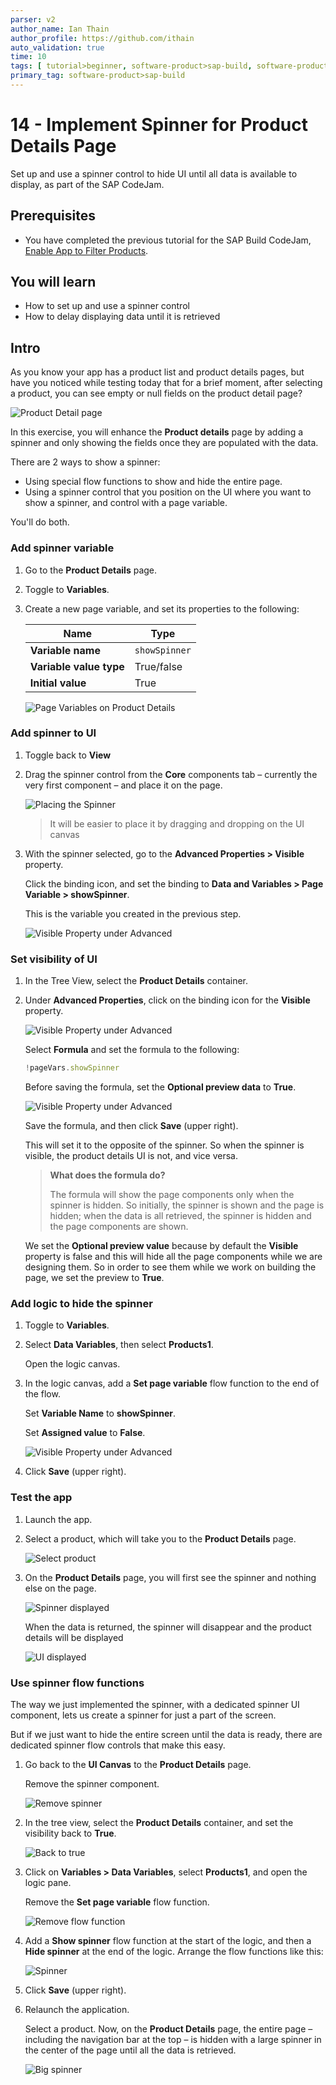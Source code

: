 ```yaml
---
parser: v2
author_name: Ian Thain
author_profile: https://github.com/ithain
auto_validation: true
time: 10
tags: [ tutorial>beginner, software-product>sap-build, software-product>sap-build-apps, software-product>sap-build-process-automation]
primary_tag: software-product>sap-build
---
```

  

# 14 - Implement Spinner for Product Details Page 
<!-- description --> Set up and use a spinner control to hide UI until all data is available to display, as part of the SAP CodeJam.



## Prerequisites
- You have completed the previous tutorial for the SAP Build CodeJam, [Enable App to Filter Products](codejam-13-filtering).





## You will learn
- How to set up and use a spinner control
- How to delay displaying data until it is retrieved




## Intro
As you know your app has a product list and product details pages, but have you noticed while testing today that for a brief moment, after selecting a product, you can see empty or null fields on the product detail page?

![Product Detail page](images/empty-details.png)

In this exercise, you will enhance the **Product details** page by adding a spinner and only showing the fields once they are populated with the data.

There are 2 ways to show a spinner:

* Using special flow functions to show and hide the entire page.
* Using a spinner control that you position on the UI where you want to show a spinner, and control with a page variable. 

You'll do both.






### Add spinner variable
1. Go to the **Product Details** page.

2. Toggle to **Variables**.
    
3. Create a new page variable, and set its properties to the following:
    
    | Name | Type |
    |-------|-------|
    | **Variable name** | `showSpinner` | 
    | **Variable value type** | True/false |
    | **Initial value** | True |

    ![Page Variables on Product Details](images/spinner-var.png)






### Add spinner to UI
1. Toggle back to **View**

2. Drag the spinner control from the **Core** components tab – currently the very first component – and place it on the page.
   
    ![Placing the Spinner](images/add-spinner.png)
   
    >It will be easier to place it by dragging and dropping on the UI canvas

   
3. With the spinner selected, go to the **Advanced Properties > Visible** property.

    Click the binding icon, and set the binding to **Data and Variables > Page Variable > showSpinner**.

    This is the variable you created in the previous step.
   
    ![Visible Property under Advanced](images/show-spinner.png)






### Set visibility of UI
1. In the Tree View, select the **Product Details** container.

2. Under **Advanced Properties**, click on the binding icon for the **Visible** property. 

    ![Visible Property under Advanced](images/visibility-data-0.png)

    Select **Formula** and set the formula to the following:

    ```JavaScript
    !pageVars.showSpinner
    ```

    Before saving the formula, set the **Optional preview data** to **True**.

    ![Visible Property under Advanced](images/visibility-data-formula.png)

    Save the formula, and then click **Save** (upper right).

    This will set it to the opposite of the spinner. So when the spinner is visible, the product details UI is not, and vice versa.

    >**What does the formula do?**
    >
    >The formula will show the page components only when the spinner is hidden. So initially, the spinner is shown and the page is hidden; when the data is all retrieved, the spinner is hidden and the page components are shown.
    >
    We set the **Optional preview value** because by default the **Visible** property is false and this will hide all the page components while we are designing them. So in order to see them while we work on building the page, we set the preview to **True**.





### Add logic to hide the spinner
1. Toggle to **Variables**.

2. Select **Data Variables**, then select **Products1**.

    Open the logic canvas.

3. In the logic canvas, add a **Set page variable** flow function to the end of the flow.

    Set **Variable Name** to **showSpinner**.

    Set **Assigned value** to **False**.
   
    ![Visible Property under Advanced](images/data-hide-spinner.png)


4. Click **Save** (upper right).





### Test the app
1. Launch the app.

2. Select a product, which will take you to the **Product Details** page.

    ![Select product](images/IMG_5473.PNG)

3. On the **Product Details** page, you will first see the spinner and nothing else on the page.
   
    ![Spinner displayed](images/IMG_5479.PNG)

    When the data is returned, the spinner will disappear and the product details will be displayed

    ![UI displayed](images/IMG_5480.PNG)





### Use spinner flow functions
The way we just implemented the spinner, with a dedicated spinner UI component, lets us create a spinner for just a part of the screen.

But if we just want to hide the entire screen until the data is ready, there are dedicated spinner flow controls that make this easy.

1. Go back to the **UI Canvas** to the **Product Details** page.

    Remove the spinner component.

    ![Remove spinner](images/flow1.png)

2. In the tree view, select the **Product Details** container, and set the visibility back to **True**.

    ![Back to true](images/flow1a.png)

3. Click on **Variables > Data Variables**, select **Products1**, and open the logic pane.

    Remove the **Set page variable** flow function.

    ![Remove flow function](images/flow2.png)

4. Add a **Show spinner** flow function at the start of the logic, and then a **Hide spinner** at the end of the logic. Arrange the flow functions like this:

    ![Spinner](images/flow3.png)

5. Click **Save** (upper right).

6. Relaunch the application.

    Select a product. Now, on the **Product Details** page, the entire page – including the navigation bar at the top – is hidden with a large spinner in the center of the page until all the data is retrieved.

    ![Big spinner](images/flow4.png)